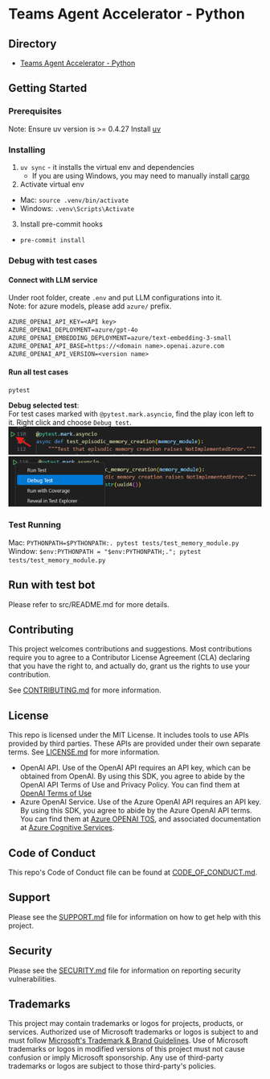 # Teams Agent Accelerator - Python

## Directory

- [Teams Agent Accelerator - Python](https://github.com/microsoft/teams-agent-accelerator-libs-py)

## Getting Started

### Prerequisites
Note: Ensure uv version is >= 0.4.27
Install [uv](https://docs.astral.sh/uv/getting-started/installation/)
### Installing

1. `uv sync` - it installs the virtual env and dependencies
    - If you are using Windows, you may need to manually install [cargo](https://doc.rust-lang.org/cargo/getting-started/installation.html)
2. Activate virtual env

- Mac: `source .venv/bin/activate`
- Windows: `.venv\Scripts\Activate`

3. Install pre-commit hooks

- `pre-commit install`

### Debug with test cases

#### Connect with LLM service

Under root folder, create `.env` and put LLM configurations into it.  
Note: for azure models, please add `azure/` prefix.

```
AZURE_OPENAI_API_KEY=<API key>
AZURE_OPENAI_DEPLOYMENT=azure/gpt-4o
AZURE_OPENAI_EMBEDDING_DEPLOYMENT=azure/text-embedding-3-small
AZURE_OPENAI_API_BASE=https://<domain name>.openai.azure.com
AZURE_OPENAI_API_VERSION=<version name>
```

#### Run all test cases
`pytest`

**Debug selected test**:  
For test cases marked with `@pytest.mark.asyncio`, find the play icon left to it. Right click and choose `Debug test`.
![alt text](image.png)
![alt text](image-1.png)

### Test Running

Mac: `PYTHONPATH=$PYTHONPATH:. pytest tests/test_memory_module.py`  
Window: `$env:PYTHONPATH = "$env:PYTHONPATH;."; pytest tests/test_memory_module.py`

## Run with test bot
Please refer to src/README.md for more details.

## Contributing

This project welcomes contributions and suggestions. Most contributions require you to agree to a Contributor License Agreement (CLA) declaring that you have the right to, and actually do, grant us the rights to use your contribution.

See [CONTRIBUTING.md](/.github/CONTRIBUTING.md) for more information.

## License

This repo is licensed under the MIT License. It includes tools to use APIs provided by third parties. These APIs are provided under their own separate terms. See [LICENSE.md](/.github/LICENSE.md) for more information.

- OpenAI API. Use of the OpenAI API requires an API key, which can be obtained from OpenAI. By using this SDK, you agree to abide by the OpenAI API Terms of Use and Privacy Policy. You can find them at [OpenAI Terms of Use](https://openai.com/policies/terms-of-use)
- Azure OpenAI Service. Use of the Azure OpenAI API requires an API key. By using this SDK, you agree to abide by the Azure OpenAI API terms. You can find them at [Azure OPENAI TOS](https://www.microsoft.com/licensing/terms/productoffering/MicrosoftAzure/MCA#ServiceSpecificTerms), and associated documentation at [Azure Cognitive Services](https://learn.microsoft.com/en-us/azure/cognitive-services/openai/).


## Code of Conduct

This repo's Code of Conduct file can be found at [CODE_OF_CONDUCT.md](/.github/CODE_OF_CONDUCT.md).

## Support

Please see the [SUPPORT.md](/.github/SUPPORT.md) file for information on how to get help with this project.

## Security

Please see the [SECURITY.md](/.github/SECURITY.md) file for information on reporting security vulnerabilities.

## Trademarks

This project may contain trademarks or logos for projects, products, or services. Authorized use of Microsoft
trademarks or logos is subject to and must follow
[Microsoft's Trademark & Brand Guidelines](https://www.microsoft.com/en-us/legal/intellectualproperty/trademarks/usage/general).
Use of Microsoft trademarks or logos in modified versions of this project must not cause confusion or imply Microsoft sponsorship.
Any use of third-party trademarks or logos are subject to those third-party's policies.
